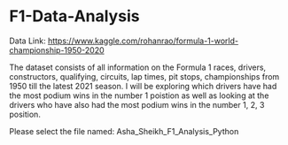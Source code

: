 # F1-Data-Analysis

Data Link: https://www.kaggle.com/rohanrao/formula-1-world-championship-1950-2020

The dataset consists of all information on the Formula 1 races, drivers, constructors, qualifying, circuits, lap times, pit stops, championships 
from 1950 till the latest 2021 season. I will be exploring which drivers have had the most podium wins in the number 1 poistion as well as looking 
at the drivers who have also had the most podium wins in the number 1, 2, 3 position.

Please select the file named: Asha_Sheikh_F1_Analysis_Python
